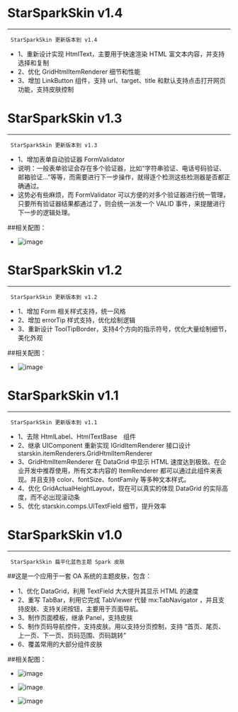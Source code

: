StarSparkSkin v1.4
=====
-----
` StarSparkSkin 更新版本到 v1.4`

  * 1、重新设计实现 HtmlText，主要用于快速渲染 HTML 富文本内容，并支持选择和复制
  * 2、优化 GridHtmlItemRenderer 细节和性能
  * 3、增加 LinkButton 组件，支持 url、target、title 和默认支持点击打开网页功能，支持皮肤控制



StarSparkSkin v1.3
=====
-----
` StarSparkSkin 更新版本到 v1.3`

  * 1、增加表单自动验证器 FormValidator
  * 说明：一般表单验证会存在多个验证器，比如“字符串验证、电话号码验证、邮箱验证...”等等，而需要进行下一步操作，就得逐个检测这些检测器是否都正确通过。
  * 这势必有些麻烦，而 FormValidator 可以方便的对多个验证器进行统一管理，只要所有验证器结果都通过了，则会统一派发一个 VALID 事件，来提醒进行下一步的逻辑处理。
  
##相关配图：
  * ![image](https://git.oschina.net/starfire/StarSparkSkin/raw/master/form.png?dir=0&filepath=form.png&oid=6b879dd3f3c4e5b2805234a7057902223f889e69&sha=060f09fd180dc4d24e0149cad0516f019ddb0a87)



StarSparkSkin v1.2
=====
-----
` StarSparkSkin 更新版本到 v1.2`

  * 1、增加 Form 相关样式支持，统一风格
  * 2、增加 errorTip 样式支持，优化绘制逻辑
  * 3、重新设计 ToolTipBorder，支持4个方向的指示符号，优化大量绘制细节，美化外观
  
##相关配图：
  * ![image](https://git.oschina.net/starfire/StarSparkSkin/raw/master/tip.png?dir=0&filepath=tip.png&oid=4b17f1af7ca465561cd9e8ec5c49836a9db998e8&sha=cd1e36f1ab57a5db51374be7db956d6fa91acfe5)


StarSparkSkin v1.1
=====
-----
` StarSparkSkin 更新版本到 v1.1`

  * 1、去除 HtmlLabel、HtmlTextBase　组件
  * 2、继承 UIComponent 重新实现 IGridItemRenderer 接口设计 starskin.itemRenderers.GridHtmlItemRenderer
  * 3、GridHtmlItemRenderer 在 DataGrid 中显示 HTML 速度达到极致。在企业开发中推荐使用，所有文本内容的 ItemRenderer 都可以通过此组件来表现。并且支持 color、fontSize、fontFamily 等多种文本样式。
  * 4、优化 GridActualHeightLayout，现在可以真实的体现 DataGrid 的实际高度，而不必出现滚动条
  * 5、优化 starskin.comps.UITextField 细节，提升效率

StarSparkSkin v1.0
=====
-----

` StarSparkSkin 扁平化蓝色主题 Spark 皮肤`

##这是一个应用于一套 OA 系统的主题皮肤，包含：
  * 1、优化 DataGrid，利用 TextField 大大提升其显示 HTML 的速度
  * 2、重写 TabBar，利用它完成 TabViewer 代替 mx:TabNavigator ，并且支持皮肤、支持关闭按钮，主要用于页面导航。
  * 3、制作页面模板，继承 Panel，支持皮肤
  * 5、制作页码导航控件，支持皮肤。用以支持分页控制，支持 “首页、尾页、上一页、下一页、页码范围、页码跳转”
  * 6、覆盖常用的大部分组件皮肤

##相关配图：
  * ![image](https://git.oschina.net/starfire/StarSparkSkin/raw/master/0.png?dir=0&filepath=0.png&oid=208ed44decdf142ebb8d07aa03e86e1b69071e7c&sha=a44469869c546da2fb53d25e13de3cb822848559)

  * ![image](http://git.oschina.net/starfire/StarSparkSkin/raw/master/1.jpg?dir=0&filepath=1.jpg&oid=c7e5599a69b5edcd2740208e2569837daedfee6f&sha=781ca9976008433a0c3cef6b4ed08ed8ccf5062c)
  
  * ![image](http://git.oschina.net/starfire/StarSparkSkin/raw/master/2.jpg?dir=0&filepath=2.jpg&oid=2287838d626ae9884da38cb11764dc213c08266b&sha=781ca9976008433a0c3cef6b4ed08ed8ccf5062c)